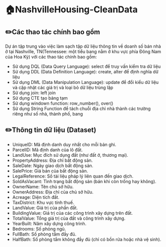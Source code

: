 # 🏠NashvilleHousing-CleanData

## ✏️Các thao tác chính bao gồm
Dự án tập trung vào việc làm sạch tập dữ liệu thông tin về doanh số bán nhà ở tại Nashville, TN(Tennessee: một tiểu bang nằm ở khu vực phía Đông Nam của Hoa Kỳ) với các thao tác chính bao gồm:
- Sử dụng DQL (Data Query Language): select để truy vấn kiểm tra dữ liệu
- Sử dụng DDL (Data Definition Language): create, alter để định nghĩa dữ liệu
- Sử dụng DML (Data Manipulation Language): update để đổi kiểu dữ liệu và cập nhật các giá trị và loại bỏ dữ liệu trùng lặp
- Sử dụng join: left join
- Sử dụng CTE tạo bảng tạm
- Sử dụng windown function: row_number(), over() 
- Sử dụng String Function để tách chuỗi địa chỉ nhà thành các trường riêng như số nhà, thành phố, bang

## ✏️Thông tin dữ liệu (Dataset)
- UniqueID: Mã định danh duy nhất cho mỗi bản ghi.
- ParcelID: Mã định danh của lô đất.
- LandUse: Mục đích sử dụng đất (như đất ở, thương mại).
- PropertyAddress: Địa chỉ bất động sản.
- SaleDate: Ngày giao dịch bất động sản.
- SalePrice: Giá bán của bất động sản.
- LegalReference: Số tài liệu pháp lý liên quan đến giao dịch.
- SoldAsVacant: Tình trạng bất động sản (bán khi còn trống hay không).
- OwnerName: Tên chủ sở hữu.
- OwnerAddress: Địa chỉ của chủ sở hữu.
- Acreage: Diện tích đất.
- TaxDistrict: Khu vực tính thuế.
- LandValue: Giá trị của phần đất.
- BuildingValue: Giá trị của các công trình xây dựng trên đất.
- TotalValue: Tổng giá trị của đất và công trình xây dựng.
- YearBuilt: Năm xây dựng công trình.
- Bedrooms: Số phòng ngủ.
- FullBath: Số phòng tắm đầy đủ.
- HalfBath: Số phòng tắm không đầy đủ (chỉ có bồn rửa hoặc nhà vệ sinh).




